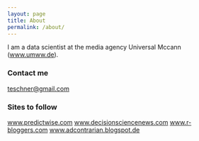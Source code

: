 ```yaml
---
layout: page
title: About
permalink: /about/
---
```


I am a data scientist at the media agency Universal Mccann (www.umww.de).

### Contact me

[teschner@gmail.com](mailto:teschner@gmail.com)

### Sites to follow
www.predictwise.com
www.decisionsciencenews.com
www.r-bloggers.com
www.adcontrarian.blogspot.de

